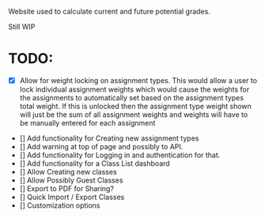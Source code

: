 Website used to calculate current and future potential grades.

Still WIP

# TODO:

- [X] Allow for weight locking on assignment types. This would allow a user to lock individual assignment weights which would cause the weights for the assignments to automatically set based on the assignment types total weight. If this is unlocked then the assignment type weight shown will just be the sum of all assignment weights and weights will have to be manually entered for each assignment
- [] Add functionality for Creating new assignment types
- [] Add warning at top of page and possibly to API.
- [] Add functionality for Logging in and authentication for that.
- [] Add functionality for a Class List dashboard
- [] Allow Creating new classes
- [] Allow Possibly Guest Classes
- [] Export to PDF for Sharing?
- [] Quick Import / Export Classes
- [] Customization options
